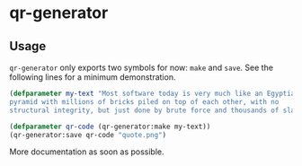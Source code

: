 qr-generator
=====================

Usage
---------
```qr-generator``` only exports two symbols for now: ```make``` and ```save```. See the following lines for a minimum demonstration.

```lisp
(defparameter my-text "Most software today is very much like an Egyptian 
pyramid with millions of bricks piled on top of each other, with no 
structural integrity, but just done by brute force and thousands of slaves. -- Alan Kay")

(defparameter qr-code (qr-generator:make my-text))
(qr-generator:save qr-code "quote.png")

```

More documentation as soon as possible.
